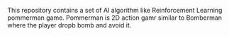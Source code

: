 
This repository contains a set of AI algorithm like Reinforcement Learning pommerman game.
Pommerman is 2D action gamr similar to Bomberman where the player dropb bomb and avoid it.

